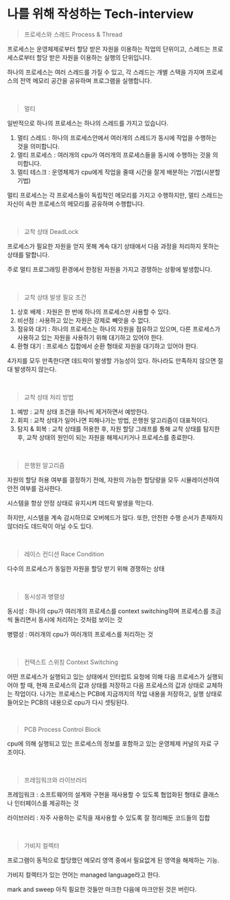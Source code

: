 # 나를 위해 작성하는 Tech-interview

> 프로세스와 스레드 Process & Thread

프로세스는 운영체제로부터 할당 받은 자원을 이용하는 작업의 단위이고, 스레드는 프로세스로부터 할당 받은 자원을 이용하는 실행의 단위입니다.

하나의 프로세스는 여러 스레드를 가질 수 있고, 각 스레드는 개별 스택을 가지며 프로세스의 전역 메모리 공간을 공유하며 프로그램을 실행합니다.

</br>

> 멀티

일반적으로 하나의 프로세스는 하나의 스레드를 가지고 있습니다.

1. 멀티 스레드 : 하나의 프로세스안에서 여러개의 스레드가 동시에 작업을 수행하는 것을 의미합니다.
2. 멀티 프로세스 : 여러개의 cpu가 여러개의 프로세스들을 동시에 수행하는 것을 의미합니다.
3. 멀티 테스크 : 운영체제가 cpu에게 작업을 줄때 시간을 잘게 배분하는 기법(시분할 기법)

멀티 프로세스는 각 프로세스들이 독립적인 메모리를 가지고 수행하지만, 멀티 스레드는 자신이 속한 프로세스의 메모리를 공유하며 수행합니다.

</br>

> 교착 상태 DeadLock

프로세스가 필요한 자원을 얻지 못해 계속 대기 상태에서 다음 과정을 처리하지 못하는 상태를 말합니다.

주로 멀티 프로그래밍 환경에서 한정된 자원을 가지고 경쟁하는 상황에 발생합니다.

</br>

> 교착 상태 발생 필요 조건

1. 상호 배제 : 자원은 한 번에 하나의 프로세스만 사용할 수 있다.
2. 비선점 : 사용하고 있는 자원은 강제로 빼앗을 수 없다.
3. 점유와 대기 : 하나의 프로세스는 하나의 자원을 점유하고 있으며, 다른 프로세스가 사용하고 있는 자원을 사용하기 위해 대기하고 있어야 한다.
4. 환형 대기 : 프로세스 집합에서 순환 형태로 자원을 대기하고 있어야 한다.

4가지를 모두 만족한다면 데드락이 발생할 가능성이 있다. 하나라도 만족하지 않으면 절대 발생하지 않는다.

</br>

> 교착 상태 처리 방법

1. 예방 : 교착 상태 조건을 하나씩 제거하면서 예방한다.
2. 회피 : 교착 상태가 일어나면 피해나가는 방법, 은행원 알고리즘이 대표적이다.
3. 탐지 & 회복 : 교착 상태를 허용한 후, 자원 할당 그래프를 통해 교착 상태를 탐지한 후, 교착 상태의 원인이 되는 자원을 해제시키거나 프로세스를 종료한다. 

</br>

> 은행원 알고리즘

자원의 할당 허용 여부를 결정하기 전에, 자원의 가능한 할당량을 모두 시뮬레이션하여 안전 여부를 검사한다.

시스템을 항상 안정 상태로 유지시켜 데드락 발생을 막는다.

하지만, 시스템을 계속 감시하므로 오버헤드가 많다. 또한, 안전한 수행 순서가 존재하지 않더라도 데드락이 아닐 수도 있다.

</br>

> 레이스 컨디션 Race Condition

다수의 프로세스가 동일한 자원을 할당 받기 위해 경쟁하는 상태

</br>

> 동시성과 병렬성

동시성 : 하나의 cpu가 여러개의 프로세스를 context switching하며 프로세스를 조금씩 돌리면서 동시에 처리하는 것처럼 보이는 것

병렬성 : 여러개의 cpu가 여러개의 프로세스를 처리하는 것

</br>

> 컨택스트 스위칭 Context Switching

어떤 프로세스가 실행되고 있는 상태에서 인터럽트 요청에 의해 다음 프로세스가 실행되어야 할 때, 현재 프로세스의 값과 상태를 저장하고 다음 프로세스의 값과 상태로 교체하는 작업이다.
나가는 프로세스는 PCB에 지금까지의 작업 내용을 저장하고, 실행 상태로 들어오는 PCB의 내용으로 cpu가 다시 셋팅된다.

</br>

> PCB Process Control Block

cpu에 의해 실행되고 있는 프로세스의 정보를 포함하고 있는 운영체제 커널의 자료 구조이다.

</br>

> 프레임워크와 라이브러리

프레임워크 : 소프트웨어의 설계와 구현을 재사용할 수 있도록 협업화된 형태로 클래스나 인터페이스를 제공하는 것

라이브러리 : 자주 사용하는 로직을 재사용할 수 있도록 잘 정리해둔 코드들의 집합

</br>

> 가비지 컬렉터

프로그램이 동적으로 할당했던 메모리 영역 중에서 필요없게 된 영역을 해제하는 기능.

가비지 컬렉터가 있는 언어는 managed language라고 한다.

mark and sweep 아직 필요한 것들만 마크한 다음에 마크안된 것은 버린다.

